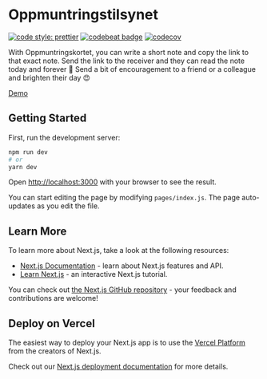 # Oppmuntringstilsynet

[![code style: prettier](https://img.shields.io/badge/code_style-prettier-ff69b4.svg?style=flat-square)](https://github.com/prettier/prettier)
[![codebeat badge](https://codebeat.co/badges/c213cf8a-a3b8-42c9-8513-ab3008fd10a1)](https://codebeat.co/projects/github-com-boyum-oppmuntringstilsynet-main)
[![codecov](https://codecov.io/gh/boyum/oppmuntringstilsynet/branch/main/graph/badge.svg?token=YQ9FVCIF01)](https://codecov.io/gh/boyum/oppmuntringstilsynet)

With Oppmuntringskortet, you can write a short note and copy the link to that
exact note. Send the link to the receiver and they can read the note today and
forever 🥰 Send a bit of encouragement to a friend or a colleague and brighten
their day 😍

[Demo](https://oppmuntring.sinre.no/?n=IwZwLgBA9gZhBSBDAdgV0QJwJ4B8CaUqGEADhgKYjnIDG5EAtogNaWNYQAmiHARuWDDkMAOggAVABYpmICDCjF%2BAS2QBzCIghqoUTvIzLqnMQVSNEg4RDBRG9QCbkgeD%2BcDeoAAyFwFF1AG2Ugkq66ALQMoTCYDDhgGKjkMXEJsfFAA)

## Getting Started

First, run the development server:

```bash
npm run dev
# or
yarn dev
```

Open [http://localhost:3000](http://localhost:3000) with your browser to see the
result.

You can start editing the page by modifying `pages/index.js`. The page
auto-updates as you edit the file.

## Learn More

To learn more about Next.js, take a look at the following resources:

- [Next.js Documentation](https://nextjs.org/docs) - learn about Next.js
  features and API.
- [Learn Next.js](https://nextjs.org/learn) - an interactive Next.js tutorial.

You can check out
[the Next.js GitHub repository](https://github.com/vercel/next.js/) - your
feedback and contributions are welcome!

## Deploy on Vercel

The easiest way to deploy your Next.js app is to use the
[Vercel Platform](https://vercel.com/import?utm_medium=default-template&filter=next.js&utm_source=create-next-app&utm_campaign=create-next-app-readme)
from the creators of Next.js.

Check out our
[Next.js deployment documentation](https://nextjs.org/docs/deployment) for more
details.
